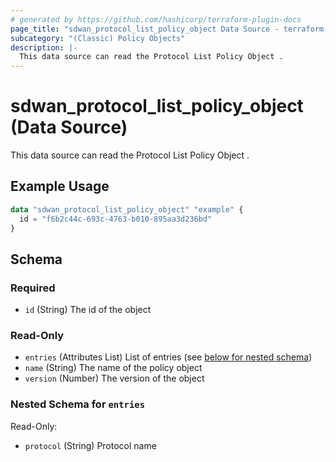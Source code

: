 ```yaml
---
# generated by https://github.com/hashicorp/terraform-plugin-docs
page_title: "sdwan_protocol_list_policy_object Data Source - terraform-provider-sdwan"
subcategory: "(Classic) Policy Objects"
description: |-
  This data source can read the Protocol List Policy Object .
---
```


# sdwan_protocol_list_policy_object (Data Source)

This data source can read the Protocol List Policy Object .

## Example Usage

```terraform
data "sdwan_protocol_list_policy_object" "example" {
  id = "f6b2c44c-693c-4763-b010-895aa3d236bd"
}
```

<!-- schema generated by tfplugindocs -->
## Schema

### Required

- `id` (String) The id of the object

### Read-Only

- `entries` (Attributes List) List of entries (see [below for nested schema](#nestedatt--entries))
- `name` (String) The name of the policy object
- `version` (Number) The version of the object

<a id="nestedatt--entries"></a>
### Nested Schema for `entries`

Read-Only:

- `protocol` (String) Protocol name
